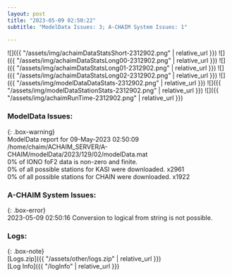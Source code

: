 ```yaml
---
layout: post
title: "2023-05-09 02:50:22"
subtitle: "ModelData Issues: 3; A-CHAIM System Issues: 1"

---
```


![]({{ "/assets/img/achaimDataStatsShort-2312902.png" | relative_url }})
![]({{ "/assets/img/achaimDataStatsLong00-2312902.png" | relative_url }})
![]({{ "/assets/img/achaimDataStatsLong01-2312902.png" | relative_url }})
![]({{ "/assets/img/achaimDataStatsLong02-2312902.png" | relative_url }})
![]({{ "/assets/img/modelDataDataStats-2312902.png" | relative_url }})
![]({{ "/assets/img/modelDataStationStats-2312902.png" | relative_url }})
![]({{ "/assets/img/achaimRunTime-2312902.png" | relative_url }})


### ModelData Issues:  
  
{: .box-warning}  
 ModelData report for 09-May-2023 02:50:09   
 /home/chaim/ACHAIM_SERVER/A-CHAIM/modelData/2023/129/02/modelData.mat   
 0% of IONO foF2 data is non-zero and finite.   
 0% of all possible stations for KASI were downloaded. x2961   
 0% of all possible stations for CHAIN were downloaded. x1922   
  
### A-CHAIM System Issues:  
  
{: .box-error}  
2023-05-09 02:50:16 Conversion to logical from string is not possible.  

### Logs:  
  
{: .box-note}  
[Logs.zip]({{ "/assets/other/logs.zip" | relative_url }})  
[Log Info]({{ "/logInfo" | relative_url }})  
